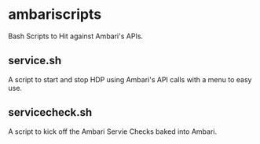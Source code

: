 ambariscripts
=============

Bash Scripts to Hit against Ambari's APIs.

service.sh
-----------
A script to start and stop HDP using Ambari's API calls with a menu to easy use.

servicecheck.sh
---------------
A script to kick off the Ambari Servie Checks baked into Ambari.
